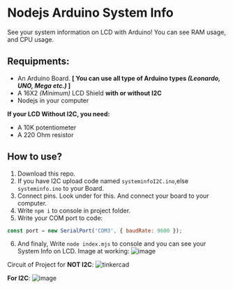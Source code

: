 # Nodejs Arduino System Info
See your system information on LCD with Arduino!
You can see RAM usage, and CPU usage.
## Requipments:
- An Arduino Board. **[ You can use all type of Arduino types *(Leonardo, UNO, Mega etc.)* ]**
- A 16X2 *(Minimum)* LCD Shield **with or without I2C**
- Nodejs in your computer

**If your LCD Without I2C, you need:**
- A 10K potentiometer 
- A 220 Ohm resistor 


## How to use?
1. Download this repo.
2. If you have I2C upload code named `systeminfoI2C.ino`,else `systeminfo.ino` to your Board.
3. Connect pins. Look under for this. And connect your board to your computer.
4. Write `npm i` to console in project folder.
5. Write your COM port to code:
```js
const port = new SerialPort('COM3', { baudRate: 9600 });
```
6. And finaly, Write `node index.mjs` to console and you can see your System Info on LCD.
Image at working:
![image](https://user-images.githubusercontent.com/70021050/147857017-f1ea1fb9-cfdc-4139-93a1-c50da9da4bb0.jpg)

Circuit of Project for **NOT I2C**:
![tinkercad](https://user-images.githubusercontent.com/70021050/147857009-69643cf9-e338-4abb-81e5-e55f44b51196.png)

**For I2C**:
![image](https://user-images.githubusercontent.com/70021050/147857874-e9ff53cb-1a57-4f7c-a34b-258d9aaa5340.png)
